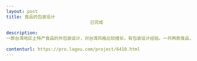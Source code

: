 ```yaml
---                
layout: post       
title: 食品的包装设计
                                已完成
           
description: 
一款台湾地区土特产食品的外包装设计，对台湾风格比较擅长，有包装设计经验。一共两款食品，风格相同，需要在2周内完成设计。具体信息详谈。
     
contenturl: https://pro.lagou.com/project/6410.html      
---                 
```

